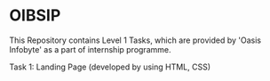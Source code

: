 # OIBSIP
This Repository contains Level 1 Tasks, which are provided by 'Oasis Infobyte' as a part of internship programme. 

Task 1: Landing Page (developed by using HTML, CSS) 

